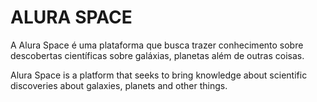 
# ALURA SPACE

A Alura Space é uma plataforma que busca trazer conhecimento sobre descobertas científicas sobre galáxias, planetas além de outras coisas.

Alura Space is a platform that seeks to bring knowledge about scientific discoveries about galaxies, planets and other things.

